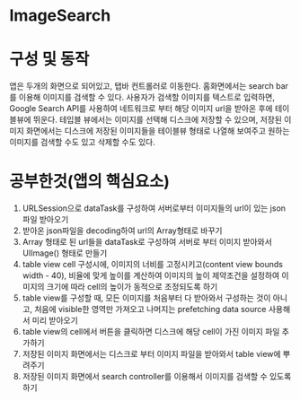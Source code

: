 # ImageSearch

# 구성 및 동작
앱은 두개의 화면으로 되어있고, 탭바 컨트롤러로 이동한다. 홈화면에서는 search bar를 이용해 이미지를 검색할 수 있다. 사용자가 검색할 이미지를 텍스트로 입력하면,
Google Search API를 사용하여 네트워크로 부터 해당 이미지 url을 받아온 후에 테이블뷰에 뛰운다. 테입블 뷰에서는 이미지를 선택해 디스크에 저장할 수 있으며, 저장된 이미지 화면에서는
디스크에 저장된 이미지들을 테이블뷰 형태로 나열해 보여주고 원하는 이미지를 검색할 수도 있고 삭제할 수도 있다.

# 공부한것(앱의 핵심요소)
1. URLSession으로 dataTask를 구성하여 서버로부터 이미지들의 url이 있는 json 파일 받아오기
2. 받아온 json파일을 decoding하여 url의 Array형태로 바꾸기
3. Array 형태로 된 url들을 dataTask로 구성하여 서버로 부터 이미지 받아와서 UIImage() 형태로 만들기
4. table view cell 구성시에, 이미지의 너비를 고정시키고(content view bounds width - 40), 비율에 맞게 높이를 계산하여 이미지의 높이 제약조건을 설정하여 이미지의 크기에 따라 cell의 높이가 동적으로 조정되도록 하기
6. table view를 구성할 때, 모든 이미지를 처음부터 다 받아와서 구성하는 것이 아니고, 처음에 visible한 영역만 가져오고 나머지는 prefetching data source 사용해서 미리 받아오기
7. table view의 cell에서 버튼을 클릭하면 디스크에 해당 cell이 가진 이미지 파일 추가하기
8. 저장된 이미지 화면에서는 디스크로 부터 이미지 파일을 받아와서 table view에 뿌려주기 
9. 저장된 이미지 화면에서 search controller를 이용해서 이미지를 검색할 수 있도록 하기
